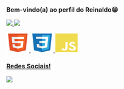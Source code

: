 ### Bem-vindo(a) ao perfil do Reinaldo😁

 <div>
   <a href="https://github.com/reinaldo-ss">
   <img height="180em" src="https://github-readme-stats.vercel.app/api?username=reinaldo-ss&show_icons=true&theme=tokyonight&include_all_commits=true&count_private=true"/>
   <img height="180em" src="https://github-readme-stats.vercel.app/api/top-langs/?username=reinaldo-ss&layout=compact&langs_count=6&theme=tokyonight"/>
</div>
     <br>
<div style="display: inline_block">
  
  <img align="" alt="HTML" height="50" width="60" src="https://raw.githubusercontent.com/devicons/devicon/master/icons/html5/html5-original.svg">
  
  <img align="" alt="CSS" height="50" width="60" src="https://raw.githubusercontent.com/devicons/devicon/master/icons/css3/css3-original.svg">  

  <img align="" alt="Js" height="50" width="60" src="https://raw.githubusercontent.com/devicons/devicon/master/icons/javascript/javascript-plain.svg">
</div> 

### Redes Sociais!

   <a href="https://instagram.com/_kingnald" target="_blank"><img src="https://img.shields.io/badge/-Instagram-%23E4405F?style=for-the-badge&logo=instagram&logoColor=white" target="_blank"></a>
    
